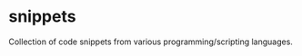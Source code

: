 snippets
===============

Collection of code snippets from various programming/scripting languages.
